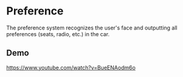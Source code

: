 # Preference
The preference system recognizes the user's face and outputting all preferences (seats, radio, etc.) in the car.

## Demo
https://www.youtube.com/watch?v=BueENAodm6o
